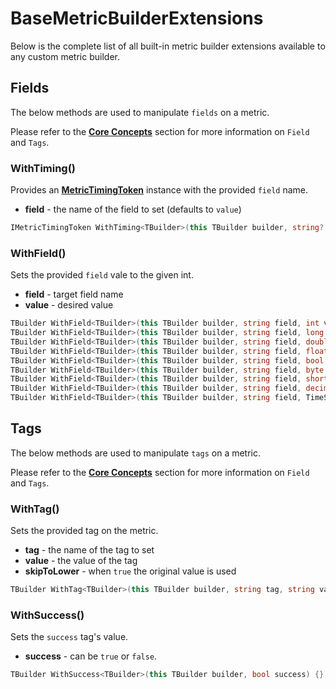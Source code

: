 # BaseMetricBuilderExtensions
Below is the complete list of all built-in metric builder extensions available to any custom metric builder.

## Fields
The below methods are used to manipulate `fields` on a metric.

Please refer to the **[Core Concepts](./concepts.md)** section for more information on `Field` and `Tags`.

### WithTiming()
Provides an **[MetricTimingToken](./models/MetricTimingToken.md)** instance with the provided `field` name.

- **field** - the name of the field to set (defaults to `value`)

```cs
IMetricTimingToken WithTiming<TBuilder>(this TBuilder builder, string? field = null) {}
```

### WithField()
Sets the provided `field` vale to the given int.

- **field** - target field name
- **value** - desired value

```cs
TBuilder WithField<TBuilder>(this TBuilder builder, string field, int value) {}
TBuilder WithField<TBuilder>(this TBuilder builder, string field, long value) {}
TBuilder WithField<TBuilder>(this TBuilder builder, string field, double value) {}
TBuilder WithField<TBuilder>(this TBuilder builder, string field, float value) {}
TBuilder WithField<TBuilder>(this TBuilder builder, string field, bool value) {}
TBuilder WithField<TBuilder>(this TBuilder builder, string field, byte value) {}
TBuilder WithField<TBuilder>(this TBuilder builder, string field, short value) {}
TBuilder WithField<TBuilder>(this TBuilder builder, string field, decimal value) {}
TBuilder WithField<TBuilder>(this TBuilder builder, string field, TimeSpan value) {}
```

## Tags
The below methods are used to manipulate `tags` on a metric.

Please refer to the **[Core Concepts](./concepts.md)** section for more information on `Field` and `Tags`.

### WithTag()
Sets the provided tag on the metric.

- **tag** - the name of the tag to set
- **value** - the value of the tag
- **skipToLower** - when `true` the original value is used

```cs
TBuilder WithTag<TBuilder>(this TBuilder builder, string tag, string value, bool skipToLower = false) {}
```

### WithSuccess()
Sets the `success` tag's value.

- **success** - can be `true` or `false`.

```cs
TBuilder WithSuccess<TBuilder>(this TBuilder builder, bool success) {}
```

